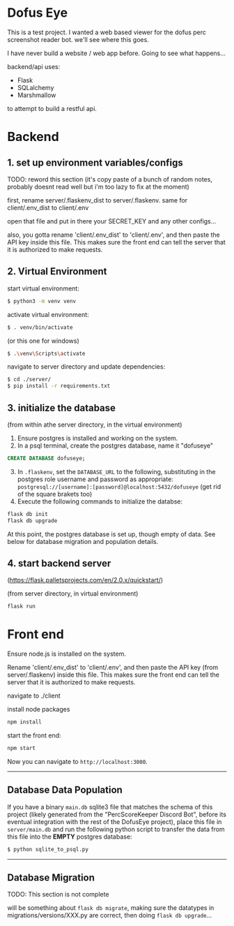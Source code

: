 # Dofus Eye
This is a test project. I wanted a web based viewer for the dofus perc screenshot reader bot. we'll see where this goes.

I have never build a website / web app before. Going to see what happens...

backend/api uses:
- Flask
- SQLalchemy
- Marshmallow

to attempt to build a restful api.

# Backend
## 1. set up environment variables/configs

TODO: reword this section (it's copy paste of a bunch of random notes, probably doesnt read well but i'm too lazy to fix at the moment)

first, rename server/.flaskenv_dist to server/.flaskenv. same for client/.env_dist to client/.env

open that file and put in there your SECRET_KEY and any other configs...

also, you gotta rename 'client/.env_dist' to 'client/.env', and then paste the API key inside this file. This makes sure the front end can tell the server that it is authorized to make requests.

## 2. Virtual Environment

start virtual environment:
```bash
$ python3 -m venv venv
```

activate virtual environment:
```bash
$ . venv/bin/activate
```

(or this one for windows)
```bash
$ .\venv\Scripts\activate
```

navigate to server directory and update dependencies:
```bash
$ cd ./server/
$ pip install -r requirements.txt
```

## 3. initialize the database
(from within athe server directory, in the virtual environment)
1. Ensure postgres is installed and working on the system.
2. In a psql terminal, create the postgres database, name it "dofuseye"
```sql
CREATE DATABASE dofuseye;
```
3. In `.flaskenv`, set the `DATABASE_URL` to the following, substituting in the postgres role username and password as appropriate: `postgresql://[username]:[password]@localhost:5432/dofuseye` (get rid of the square brakets too)
4. Execute the following commands to initialize the databse:
```bash
flask db init
flask db upgrade
```
At this point, the postgres database is set up, though empty of data. See below for database migration and population details.

## 4. start backend server
(https://flask.palletsprojects.com/en/2.0.x/quickstart/)

(from server directory, in virtual environment)
```bash
flask run
```

# Front end

Ensure node.js is installed on the system.

Rename 'client/.env_dist' to 'client/.env', and then paste the API key (from server/.flaskenv) inside this file. This makes sure the front end can tell the server that it is authorized to make requests.

navigate to ./client

install node packages
```bash
npm install
```

start the front end:

```bash
npm start
```

Now you can navigate to `http://localhost:3000`.


---
## Database Data Population
If you have a binary `main.db` sqlite3 file that matches the schema of this project (likely generated from the "PercScoreKeeper Discord Bot", before its eventual integration with the rest of the DofusEye project), place this file in `server/main.db` and run the following python script to transfer the data from this file into the __EMPTY__ postgres database:
```bash
$ python sqlite_to_psql.py
```

---
## Database Migration
TODO: This section is not complete

will be something about `flask db migrate`, making sure the datatypes in migrations/versions/XXX.py are correct, then doing `flask db upgrade`... 

